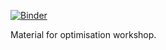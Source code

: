 [![Binder](https://mybinder.org/badge_logo.svg)](https://mybinder.org/v2/gh/Flowminder/optimisation_workshop/77d137f)

Material for optimisation workshop.

